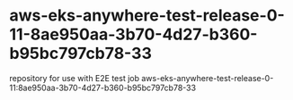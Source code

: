 # aws-eks-anywhere-test-release-0-11-8ae950aa-3b70-4d27-b360-b95bc797cb78-33
repository for use with E2E test job aws-eks-anywhere-test-release-0-11:8ae950aa-3b70-4d27-b360-b95bc797cb78-33
